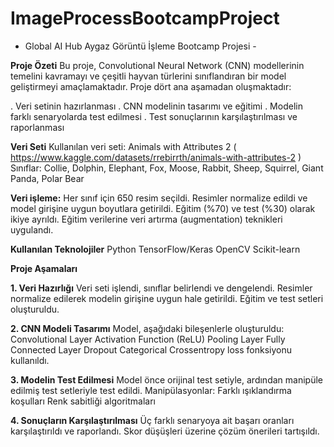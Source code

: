 # ImageProcessBootcampProject
- Global AI Hub Aygaz Görüntü İşleme Bootcamp Projesi -

**Proje Özeti**
Bu proje, Convolutional Neural Network (CNN) modellerinin temelini kavramayı ve çeşitli hayvan türlerini sınıflandıran bir model geliştirmeyi amaçlamaktadır. Proje dört ana aşamadan oluşmaktadır:

. Veri setinin hazırlanması
. CNN modelinin tasarımı ve eğitimi
. Modelin farklı senaryolarda test edilmesi
. Test sonuçlarının karşılaştırılması ve raporlanması

**Veri Seti**
Kullanılan veri seti: Animals with Attributes 2  ( https://www.kaggle.com/datasets/rrebirrth/animals-with-attributes-2 )
Sınıflar: Collie, Dolphin, Elephant, Fox, Moose, Rabbit, Sheep, Squirrel, Giant Panda, Polar Bear

**Veri işleme:**
Her sınıf için 650 resim seçildi.
Resimler normalize edildi ve model girişine uygun boyutlara getirildi.
Eğitim (%70) ve test (%30) olarak ikiye ayrıldı.
Eğitim verilerine veri artırma (augmentation) teknikleri uygulandı.

**Kullanılan Teknolojiler**
Python
TensorFlow/Keras
OpenCV
Scikit-learn

**Proje Aşamaları**

**1. Veri Hazırlığı**
Veri seti işlendi, sınıflar belirlendi ve dengelendi.
Resimler normalize edilerek modelin girişine uygun hale getirildi.
Eğitim ve test setleri oluşturuldu.

**2. CNN Modeli Tasarımı**
Model, aşağıdaki bileşenlerle oluşturuldu:
Convolutional Layer
Activation Function (ReLU)
Pooling Layer
Fully Connected Layer
Dropout
Categorical Crossentropy loss fonksiyonu kullanıldı.

**3. Modelin Test Edilmesi**
Model önce orijinal test setiyle, ardından manipüle edilmiş test setleriyle test edildi.
Manipülasyonlar:
Farklı ışıklandırma koşulları
Renk sabitliği algoritmaları

**4. Sonuçların Karşılaştırılması**
Üç farklı senaryoya ait başarı oranları karşılaştırıldı ve raporlandı.
Skor düşüşleri üzerine çözüm önerileri tartışıldı.
